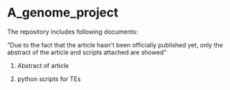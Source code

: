 # A_genome_project
The repository includes following documents: 

   "Due to the fact that the article hasn't been officially published yet, 
    only the abstract of the article and scripts attached are 
    showed"
    
1. Abstract of article 

2. python scripts for TEs 


